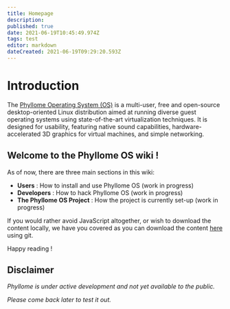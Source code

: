 ```yaml
---
title: Homepage
description: 
published: true
date: 2021-06-19T10:45:49.974Z
tags: test
editor: markdown
dateCreated: 2021-06-19T09:29:20.593Z
---
```


# Introduction

The [Phyllome Operating System (OS)](https://phyllo.me/) is a multi-user, free and open-source desktop-oriented Linux distribution aimed at running diverse guest operating systems using state-of-the-art virtualization techniques. It is designed for usability, featuring native sound capabilities, hardware-accelerated 3D graphics for virtual machines, and simple networking. 

## Welcome to the Phyllome OS wiki !

As of now, there are three main sections in this wiki:

* **Users** : How to install and use Phyllome OS (work in progress)
* **Developers** : How to hack Phyllome OS (work in progress)
* **The Phyllome OS Project** : How the project is currently set-up (work in progress)

If you would rather avoid JavaScript altogether, or wish to download the content locally, we have you covered as you can download the content [here](https://git.phyllo.me/home/wiki) using git. 

Happy reading !

## Disclaimer

*Phyllome is under active development and not yet available to the public.*

*Please come back later to test it out.*
